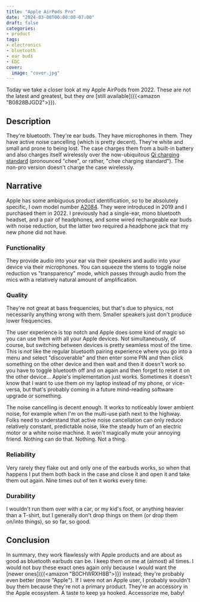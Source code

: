 ```yaml
---
title: "Apple AirPods Pro"
date: "2024-03-08T00:00:00-07:00"
draft: false
categories:
- product
tags:
- electronics
- bluetooth
- ear buds
- EDC
cover:
  image: "cover.jpg"
---
```


Today we take a closer look at my Apple AirPods from 2022. These are not the latest and greatest, but they *are* [still available]({{<amazon "B0828BJGD2">}}).
<!--more-->
## Description

They're bluetooth. They're ear buds. They have microphones in them. They have active noise cancelling (which is pretty decent). They're white and small and prone to being lost. The case charges them from a built-in battery and also charges itself wirelessly over the now-ubiquitous [Qi charging standard](https://en.wikipedia.org/wiki/Qi_(standard)) (pronounced "chee", or rather, "chee charging standard"). The non-pro version doesn't charge the case wirelessly.

## Narrative

Apple has some ambiguous product identification, so to be absolutely specific, I own model number [A2084](https://support.apple.com/en-us/109525). They were introduced in 2019 and I purchased them in 2022. I previously had a single-ear, mono bluetooth headset, and a pair of headphones, and some wired rechargeable ear buds with noise reduction, but the latter two required a headphone jack that my new phone did not have.

### Functionality

They provide audio into your ear via their speakers and audio into your device via their microphones. You can squeeze the stems to toggle noise reduction vs "transparency" mode, which passes through audio from the mics with a relatively natural amount of amplification.

### Quality

They're not great at bass frequencies, but that's due to physics, not necessarily anything wrong with them. Smaller speakers just don't produce lower frequencies.

The user experience is top notch and Apple does some kind of magic so you can use them with all your Apple devices. Not simultaneously, of course, but switching between devices is pretty seamless most of the time. This is *not* like the regular bluetooth pairing experience where you go into a menu and select "discoverable" and then enter some PIN and then click something on the other device and then wait and then it doesn't work so you have to toggle bluetooth off and on again and then forget to reset it on the other device... Apple's implementation just works. Sometimes it doesn't know that I want to use them on my laptop instead of my phone, or vice-versa, but that's probably coming in a future mind-reading software upgrade or something.

The noise cancelling is decent enough. It works to noticeably lower ambient noise, for example when I'm on the multi-use path next to the highway. Folks need to understand that active noise cancellation can only reduce relatively constant, predictable noise, like the steady hum of an electric motor or a white noise machine. It won't magically mute your annoying friend. Nothing can do that. Nothing. Not a thing.

### Reliability

Very rarely they flake out and only one of the earbuds works, so when that happens I put them both back in the case and close it and open it and take them out again. Nine times out of ten it works every time.

### Durability

I wouldn't run them over with a car, or my kid's foot, or anything heavier than a T-shirt, but I generally don't drop things on them (or drop them on/into things), so so far, so good.

## Conclusion

In summary, they work flawlessly with Apple products and are about as good as bluetooth earbuds can be. I keep them on me at (almost) all times. I would not buy these exact ones again only because I would want the [newer ones]({{<amazon "B0CHWRXH8B">}}) instead; they're probably even better (more "Apple"). If I were not an Apple user, I probably wouldn't buy them because they're not a primary product. They're an accessory in the Apple ecosystem. A taste to keep ya hooked. Accessorize me, baby!

